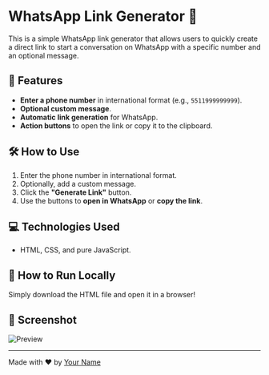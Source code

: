 # WhatsApp Link Generator 📱

This is a simple WhatsApp link generator that allows users to quickly create a direct link to start a conversation on WhatsApp with a specific number and an optional message.

## 🚀 Features
- **Enter a phone number** in international format (e.g., `5511999999999`).
- **Optional custom message**.
- **Automatic link generation** for WhatsApp.
- **Action buttons** to open the link or copy it to the clipboard.

## 🛠 How to Use
1. Enter the phone number in international format.
2. Optionally, add a custom message.
3. Click the **"Generate Link"** button.
4. Use the buttons to **open in WhatsApp** or **copy the link**.

## 💻 Technologies Used
- HTML, CSS, and pure JavaScript.

## 📂 How to Run Locally
Simply download the HTML file and open it in a browser!

## 📸 Screenshot
![Preview](![Screenshot_15](https://github.com/user-attachments/assets/4c3213dc-fdb1-4e8f-86c5-e460cd37a229)
)

---

Made with ❤️ by [Your Name](https://github.com/your-github)
